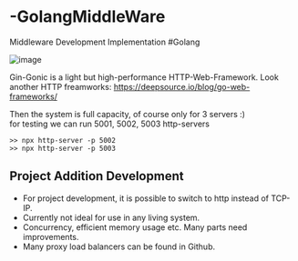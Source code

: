 # -GolangMiddleWare
Middleware Development Implementation #Golang

![image](https://user-images.githubusercontent.com/40759486/187882367-5535fa4d-74b6-41d2-aada-b3876b698b67.png)



Gin-Gonic is a light but high-performance HTTP-Web-Framework. Look another HTTP freamworks: https://deepsource.io/blog/go-web-frameworks/



Then the system is full capacity, of course only for 3 servers :) 
<br>
for testing we can run 5001, 5002, 5003 http-servers
```
>> npx http-server -p 5002
>> npx http-server -p 5003
```

## Project Addition Development
- For project development, it is possible to switch to http instead of TCP-IP.
- Currently not ideal for use in any living system.
- Concurrency, efficient memory usage etc. Many parts need improvements.
- Many proxy load balancers can be found in Github.



